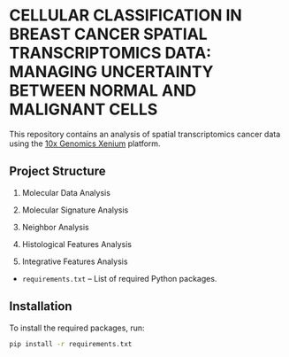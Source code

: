 # CELLULAR CLASSIFICATION IN BREAST CANCER SPATIAL TRANSCRIPTOMICS DATA: MANAGING UNCERTAINTY BETWEEN NORMAL AND MALIGNANT CELLS

This repository contains an analysis of spatial transcriptomics cancer data using the [10x Genomics Xenium](https://www.10xgenomics.com/products/xenium) platform.

## Project Structure

1. Molecular Data Analysis 

2. Molecular Signature Analysis 

3. Neighbor Analysis 

4. Histological Features Analysis 

5. Integrative Features Analysis 
   
- `requirements.txt` – List of required Python packages.

## Installation

To install the required packages, run:

```bash
pip install -r requirements.txt
```
